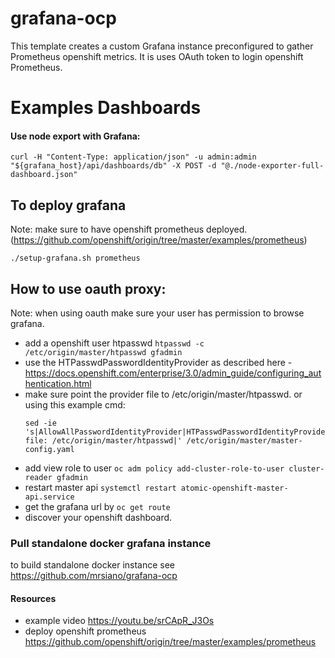 # grafana-ocp

This template creates a custom Grafana instance preconfigured to gather Prometheus openshift metrics.
It is uses OAuth token to login openshift Prometheus.

# Examples Dashboards
#### Use node export with Grafana:
```
curl -H "Content-Type: application/json" -u admin:admin "${grafana_host}/api/dashboards/db" -X POST -d "@./node-exporter-full-dashboard.json"
```


## To deploy grafana
Note: make sure to have openshift prometheus deployed.
(https://github.com/openshift/origin/tree/master/examples/prometheus)

``` ./setup-grafana.sh prometheus ```

## How to use oauth proxy:
Note: when using oauth make sure your user has permission to browse grafana.
- add a openshift user htpasswd ```htpasswd -c /etc/origin/master/htpasswd gfadmin```
- use the HTPasswdPasswordIdentityProvider as described here - https://docs.openshift.com/enterprise/3.0/admin_guide/configuring_authentication.html 
- make sure point the provider file to /etc/origin/master/htpasswd.
  or using this example cmd:
  ```
  sed -ie 's|AllowAllPasswordIdentityProvider|HTPasswdPasswordIdentityProvider\n      file: /etc/origin/master/htpasswd|' /etc/origin/master/master-config.yaml
  ```
- add view role to user ```oc adm policy add-cluster-role-to-user cluster-reader gfadmin```
- restart master api ```systemctl restart atomic-openshift-master-api.service```
- get the grafana url by ```oc get route```
- discover your openshift dashboard.

### Pull standalone docker grafana instance
to build standalone docker instance see
https://github.com/mrsiano/grafana-ocp

#### Resources 
- example video https://youtu.be/srCApR_J3Os
- deploy openshift prometheus https://github.com/openshift/origin/tree/master/examples/prometheus 
